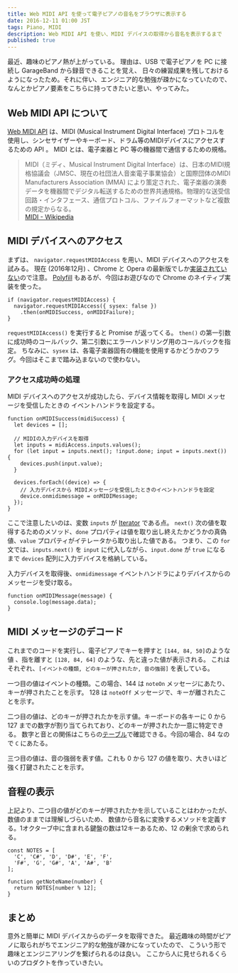 ```yaml
---
title: Web MIDI API を使って電子ピアノの音名をブラウザに表示する
date: 2016-12-11 01:00 JST
tags: Piano, MIDI
description: Web MIDI API を使い、MIDI デバイスの取得から音名を表示するまで
published: true
---
```


最近、趣味のピアノ熱が上がっている。
理由は、USB で電子ピアノを PC に接続し GarageBand から録音できることを覚え、
日々の練習成果を残しておけるようになったため。それに伴い、エンジニア的な勉強が疎かになっていたので、
なんとかピアノ要素をこちらに持ってきたいと思い、やってみた。

## Web MIDI API について

[Web MIDI API](https://www.w3.org/TR/webmidi/) は、MIDI (Musical Instrument Digital Interface) プロトコルを
使用し、シンセサイザーやキーボード、ドラム等のMIDIデバイスにアクセスするための API 。
MIDI とは、電子楽器と PC 等の機器間で通信するための規格。

> MIDI（ミディ、Musical Instrument Digital Interface）は、日本のMIDI規格協議会（JMSC、現在の社団法人音楽電子事業協会）と国際団体のMIDI Manufacturers Association (MMA) により策定された、電子楽器の演奏データを機器間でデジタル転送するための世界共通規格。物理的な送受信回路・インタフェース、通信プロトコル、ファイルフォーマットなど複数の規定からなる。<br>
> [MIDI - Wikipedia](https://ja.wikipedia.org/wiki/MIDI)


## MIDI デバイスへのアクセス

まずは、 `navigator.requestMIDIAccess` を用い、MIDI デバイスへのアクセスを試みる。
現在 (2016年12月) 、Chrome と Opera の最新版でしか[実装されていない](http://caniuse.com/#feat=midi)ので注意。
[Polyfill](http://cwilso.github.io/WebMIDIAPIShim/) もあるが、今回はお遊びなので Chrome のネイティブ実装を使った。

<pre class="language-javascript"><code>if (navigator.requestMIDIAccess) {
  navigator.requestMIDIAccess({ sysex: false })
    .then(onMIDISuccess, onMIDIFailure);
}
</code></pre>

`requestMIDIAccess()` を実行すると Promise が返ってくる。
`then()` の第一引数に成功時のコールバック、第二引数にエラーハンドリング用のコールバックを指定。
ちなみに、`sysex` は、各電子楽器固有の機能を使用するかどうかのフラグ。今回はそこまで踏み込まないので使わない。

### アクセス成功時の処理

MIDI デバイスへのアクセスが成功したら、デバイス情報を取得し MIDI メッセージを受信したときの
イベントハンドラを設定する。

<pre class="language-javascript"><code>function onMIDISuccess(midiSuccess) {
  let devices = [];

  // MIDIの入力デバイスを取得
  let inputs = midiAccess.inputs.values();
  for (let input = inputs.next(); !input.done; input = inputs.next()) {
    devices.push(input.value);
  }

  devices.forEach((device) => {
    // 入力デバイスから MIDIメッセージを受信したときのイベントハンドラを設定
    device.onmidimessage = onMIDIMessage;
  });
}
</code></pre>

ここで注意したいのは、変数 `inputs` が [Iterator](https://developer.mozilla.org/en-US/docs/Web/JavaScript/Guide/Iterators_and_Generators) である点。
`next()` 次の値を取得するためのメソッド、`done` プロパティは値を取り出し終えたかどうかの真偽値、`value` プロパティがイテレータから取り出した値である。
つまり、この `for` 文では、`inputs.next()` を `input` に代入しながら、`input.done` が `true` になるまで `devices` 配列に入力デバイスを格納している。

入力デバイスを取得後、`onmidimessage` イベントハンドラによりデバイスからのメッセージを受け取る。

<pre class="language-javascript"><code>function onMIDIMessage(message) {
  console.log(message.data);
}
</code></pre>


## MIDI メッセージのデコード

これまでのコードを実行し、電子ピアノでキーを押すと `[144, 84, 50]`のような値 、指を離すと `[128, 84, 64]` のような、先と違った値が表示される。
これはそれぞれ、`[イベントの種類, どのキーが押されたか, 音の強弱]` を表している。

一つ目の値はイベントの種類。この場合、144 は `noteOn` メッセージにあたり、キーが押されたことを示す。
128 は `noteOff` メッセージで、キーが離されたことを示す。

二つ目の値は、どのキーが押されたかを示す値。キーボードの各キーに 0 から127 までの数字が割り当てられており、どのキーが押されたか一意に特定できる。
数字と音との関係はこちらの[テーブル](http://www.midimountain.com/midi/midi_note_numbers.html)で確認できる。今回の場合、84 なので `C` にあたる。

三つ目の値は、音の強弱を表す値。これも 0 から 127 の値を取り、大きいほど強く打鍵されたことを示す。

## 音程の表示

上記より、二つ目の値がどのキーが押されたかを示していることはわかったが、数値のままでは理解しづらいため、
数値から音名に変換するメソッドを定義する。1オクターブ中に含まれる鍵盤の数は12キーあるため、12 の剰余で求められる。

<pre class="language-javascript"><code>const NOTES = [
  'C', 'C#', 'D', 'D#', 'E', 'F',
  'F#', 'G', 'G#', 'A', 'A#', 'B'
];

function getNoteName(number) {
  return NOTES[number % 12];
}
</code></pre>

## まとめ

意外と簡単に MIDI デバイスからのデータを取得できた。
最近趣味の時間がピアノに取られがちでエンジニア的な勉強が疎かになっていたので、
こういう形で趣味とエンジニアリングを繋げられるのは良い。
ここから人に見せられるくらいのプロダクトを作っていきたい。
